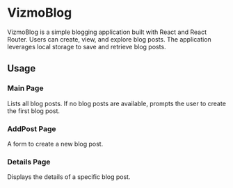 # VizmoBlog

VizmoBlog is a simple blogging application built with React and React Router. Users can create, view, and explore blog posts. The application leverages local storage to save and retrieve blog posts.

## Usage

### Main Page

Lists all blog posts. If no blog posts are available, prompts the user to create the first blog post.

### AddPost Page

A form to create a new blog post.

### Details Page

Displays the details of a specific blog post.